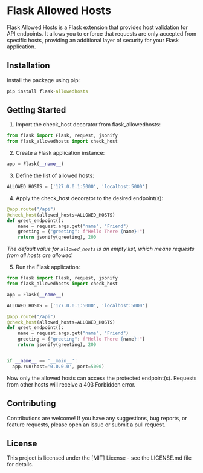# Flask Allowed Hosts

Flask Allowed Hosts is a Flask extension that provides host validation for API endpoints. It allows you to enforce that requests are only accepted from specific hosts, providing an additional layer of security for your Flask application.

## Installation

Install the package using pip:

```cmd
pip install flask-allowedhosts
```

## Getting Started

1. Import the check_host decorator from flask_allowedhosts:

```python
from flask import Flask, request, jsonify
from flask_allowedhosts import check_host
```

2. Create a Flask application instance:

```python
app = Flask(__name__)
```

3. Define the list of allowed hosts:

```python
ALLOWED_HOSTS = ['127.0.0.1:5000', 'localhost:5000']
```

4. Apply the check_host decorator to the desired endpoint(s):

```python
@app.route("/api")
@check_host(allowed_hosts=ALLOWED_HOSTS)
def greet_endpoint():
    name = request.args.get("name", "Friend")
    greeting = {"greeting": f"Hello There {name}!"}
    return jsonify(greeting), 200
```

*The default value for `allowed_hosts` is an empty list, which means requests from all hosts are allowed.*

5. Run the Flask application:

```python
from flask import Flask, request, jsonify
from flask_allowedhosts import check_host

app = Flask(__name__)

ALLOWED_HOSTS = ['127.0.0.1:5000', 'localhost:5000']

@app.route("/api")
@check_host(allowed_hosts=ALLOWED_HOSTS)
def greet_endpoint():
    name = request.args.get("name", "Friend")
    greeting = {"greeting": f"Hello There {name}!"}
    return jsonify(greeting), 200


if __name__ == '__main__':
  app.run(host='0.0.0.0', port=5000)
```

Now only the allowed hosts can access the protected endpoint(s). Requests from other hosts will receive a 403 Forbidden error.

## Contributing

Contributions are welcome! If you have any suggestions, bug reports, or feature requests, please open an issue or submit a pull request.

## License

This project is licensed under the [MIT] License - see the LICENSE.md file for details.